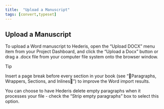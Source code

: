 ```yaml
---
title:  "Upload a Manuscript"
tags: [convert,typeset]
---
```


<section data-type="chapter" class="hsecchapter" data-hederis-type="hsecchapter" id="upload-a-manuscript" data-pi-attrs="id: upload-a-manuscript; data-tags: convert,typeset;" role="doc-chapter" data-tags="convert,typeset" data-author-name=" " data-book-title=" " title="Upload a Manuscript"><h1 data-hederis-type="hblkchaptitle" class="hblkchaptitle" id="poVRCCRFa">Upload a Manuscript</h1><p class="hblkp" data-hederis-type="hblkp" id="pyEA0770c">To upload a Word manuscript to Hederis, open the &#8220;Upload DOCX&#8221; menu item from your Project Dashboard, and click the &#8220;Upload a Docx&#8221; button or drag a .docx file from your computer file system onto the browser window.</p><aside class="hwprbox box" data-hederis-type="hwprbox" id="p9SK86pGr" data-type="sidebar"><p class="hblktype" data-hederis-type="hblktype" id="pYZI1DIat">Tip</p><p class="hblkp" data-hederis-type="hblkp" id="pXyEW3x4q">Insert a page break before every section in your book (see &#8220;Paragraphs, Wrappers, Sections, and Inlines&#8221;) to improve the Word import results.</p></aside><p class="hblkp" data-hederis-type="hblkp" id="p4Ah7NnKN">You can choose to have Hederis delete empty paragraphs when it processes your file - check the &#8220;Strip empty paragraphs&#8221; box to select this option.</p></section>
